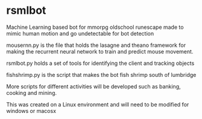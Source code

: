 # rsmlbot
Machine Learning based bot for mmorpg oldschool runescape made to mimic human motion and go undetectable for bot detection

mousernn.py is the file that holds the lasagne and theano framework for making the recurrent neural network to train and predict mouse movement.

rsmlbot.py holds a set of tools for identifying the client and tracking objects

fishshrimp.py is the script that makes the bot fish shrimp south of lumbridge

More scripts for different activities will be developed such as banking, cooking and mining.

This was created on a Linux environment and will need to be modified for windows or macosx
